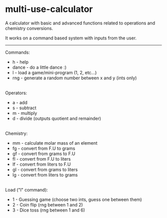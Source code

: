 # multi-use-calculator

A calculator with basic and advanced functions related to operations and chemistry conversions.

It works on a command based system with inputs from the user.

<hr>

Commands:
<ul>
  <li>h - help</li>
  <li>dance - do a little dance :)</li>
  <li>l - load a game/mini-program (1, 2, etc...)</li>
  <li>rng - generate a random number between x and y (ints only)</li>
</ul>
<br>
Operators:
<ul>
  <li>a - add</li>
  <li>s - subtract</li>
  <li>m - multiply</li>
  <li>d - divide (outputs quotient and remainder)</li>
</ul>
<br>
Chemistry:
<ul>
  <li>mm - calculate molar mass of an element</li>
  <li>fg - convert from F.U to grams</li>
  <li>gf - convert from grams to F.U</li>
  <li>fl - convert from F.U to liters</li>
  <li>lf - convert from liters to F.U</li>
  <li>gl - convert from grams to liters</li>
  <li>lg - convert from liters to grams</li>
</ul>
<br>
Load ("l" command):
<ul>
  <li>1 - Guessing game (choose two ints, guess one between them)</li>
  <li>2 - Coin flip (rng between 1 and 2)</li>
  <li>3 - Dice toss (rng between 1 and 6)</li>
</ul>
